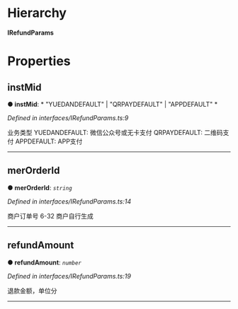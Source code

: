 

# Hierarchy

**IRefundParams**

# Properties

<a id="instmid"></a>

##  instMid

**● instMid**: * "YUEDANDEFAULT" &#124; "QRPAYDEFAULT" &#124; "APPDEFAULT"
*

*Defined in interfaces/IRefundParams.ts:9*

业务类型 YUEDANDEFAULT: 微信公众号或无卡支付 QRPAYDEFAULT: 二维码支付 APPDEFAULT: APP支付

___
<a id="merorderid"></a>

##  merOrderId

**● merOrderId**: *`string`*

*Defined in interfaces/IRefundParams.ts:14*

商户订单号 6-32 商户自行生成

___
<a id="refundamount"></a>

##  refundAmount

**● refundAmount**: *`number`*

*Defined in interfaces/IRefundParams.ts:19*

退款金额，单位分

___


